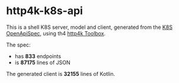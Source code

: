 # http4k-k8s-api

This is a shell K8S server, model and client, generated from the [K8S OpenApiSpec](https://raw.githubusercontent.com/daviddenton/http4k-k8s-api/main/src/main/resources/openapi.json), using th4 [http4k Toolbox](https://toolbox.http4k.org/openapi).

The spec:
  - has **833** endpoints
  - is **87175** lines of JSON

The generated client is **32155** lines of Kotlin.